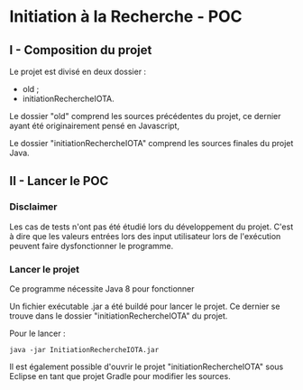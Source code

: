 # Initiation à la Recherche - POC
## I - Composition du projet
Le projet est divisé en deux dossier : 
- old ;
- initiationRechercheIOTA.

Le dossier "old" comprend les sources précédentes du projet, 
ce dernier ayant été originairement pensé en Javascript, 

Le dossier "initiationRechercheIOTA" comprend les sources finales du projet Java.

## II - Lancer le POC

### Disclaimer

Les cas de tests n'ont pas été étudié lors du développement du projet. C'est à dire que les valeurs entrées lors des input utilisateur lors de l'exécution peuvent faire dysfonctionner le programme.

### Lancer le projet

Ce programme nécessite Java 8 pour fonctionner

Un fichier exécutable .jar a été buildé pour lancer le projet. Ce dernier se trouve dans le dossier "initiationRechercheIOTA" du projet.

Pour le lancer :
```
java -jar InitiationRechercheIOTA.jar
```

Il est également possible d'ouvrir le projet "initiationRechercheIOTA" sous Eclipse en tant que projet Gradle pour modifier les sources.
